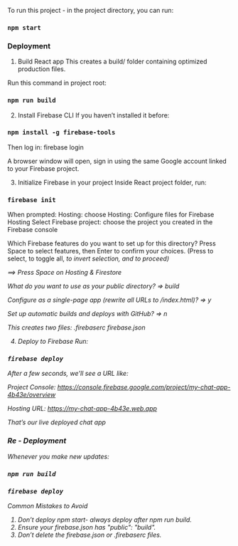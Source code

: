 To run this project - in the project directory, you can run:
### `npm start`

### Deployment
1. Build React app
This creates a build/ folder containing optimized production files.

Run this command in  project root:
### `npm run build`


2. Install Firebase CLI
If you haven’t installed it before:
### `npm install -g firebase-tools`


Then log in: firebase login

A browser window will open, sign in using the same Google account linked to your Firebase project.

3. Initialize Firebase in your project
Inside  React project folder, run:
### `firebase init`


When prompted:
Hosting: choose Hosting: Configure files for Firebase Hosting
Select Firebase project: choose the project you created in the Firebase console

Which Firebase features do you want to set up for this directory? Press Space to select features, then Enter to confirm your choices. (Press <space> to select, <a> to toggle all, <i> to invert selection, and <enter> to proceed)

==> Press Space on Hosting & Firestore


What do you want to use as your public directory? => build

Configure as a single-page app (rewrite all URLs to /index.html)? => y

Set up automatic builds and deploys with GitHub? => n

This creates two files:
.firebaserc
firebase.json

4. Deploy to Firebase
Run:
### `firebase deploy`


After a few seconds, we'll see a URL like:

Project Console: https://console.firebase.google.com/project/my-chat-app-4b43e/overview

Hosting URL: https://my-chat-app-4b43e.web.app

That’s our live deployed chat app


### Re - Deployment

Whenever you make new updates:
### `npm run build`
### `firebase deploy`

Common Mistakes to Avoid
1. Don’t deploy npm start- always deploy after npm run build.
2. Ensure your firebase.json has "public": "build".
3. Don’t delete the firebase.json or .firebaserc files.